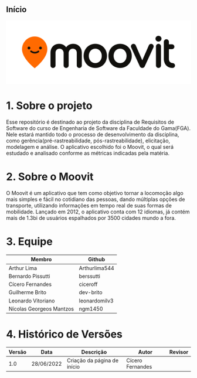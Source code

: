## Início

<center>

![logo_cover](_media/Moovit_Logo-primary.png)

</center>

# 1. Sobre o projeto

Esse repositório é destinado ao projeto da disciplina de Requisitos de Software do curso de Engenharia de Software da Faculdade do Gama(FGA). Nele estará mantido todo o processo de desenvolvimento da disciplina, como gerência(pré-rastreabilidade, pós-rastreabilidade), elicitação, modelagem e análise. O aplicativo escolhido foi o Moovit, o qual será estudado e analisado conforme as métricas indicadas pela matéria.

# 2. Sobre o Moovit

O Moovit é um aplicativo que tem como objetivo tornar a locomoção algo mais simples e fácil no cotidiano das pessoas, dando múltiplas opções de transporte, utilizando informações em tempo real de suas formas de mobilidade. Lançado em 2012, o aplicativo conta com 12 idiomas, já contém mais de 1.3bi de usuários espalhados por 3500 cidades mundo a fora.

# 3. Equipe

| Membro                   | Github        |
| ------------------------ | ------------- |
| Arthur Lima              | Arthurlima544 |
| Bernardo Pissutti        | berssutti     |
| Cícero Fernandes         | ciceroff      |
| Guilherme Brito          | dev-brito     |
| Leonardo Vitoriano       | leonardomilv3 |
| Nícolas Georgeos Mantzos | ngm1450       |

# 4. Histórico de Versões

| Versão | Data       | Descrição                   | Autor            | Revisor |
| ------ | ---------- | --------------------------- | ---------------- | ------- |
| 1.0    | 28/06/2022 | Criação da página de início | Cícero Fernandes |         |
